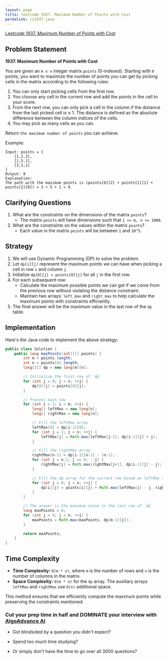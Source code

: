 ```yaml
---
layout: page
title: leetcode 1937. Maximum Number of Points with Cost
permalink: /s1937-java
---
```

[Leetcode 1937. Maximum Number of Points with Cost](https://algoadvance.github.io/algoadvance/l1937)
## Problem Statement

**1937. Maximum Number of Points with Cost**

You are given an `m x n` integer matrix `points` (0-indexed). Starting with `0` points, you want to maximize the number of points you can get by picking cells in the matrix according to the following rules:

1. You can only start picking cells from the first row.
2. You choose any cell in the current row and add the points in the cell to your score.
3. From the next row, you can only pick a cell in the column if the distance from the last picked cell is ≤ 1. The distance is defined as the absolute difference between the column indices of the cells.
4. You may pick as many cells as you can.

Return `the maximum number of points` you can achieve.

Example:
``` 
Input: points = [
    [1,2,3],
    [1,5,1],
    [3,1,1]
]
Output: 9
Explanation:
The path with the maximum points is (points[0][2] + points[1][1] + points[2][0]) = 3 + 5 + 1 = 9.
``` 

## Clarifying Questions

1. What are the constraints on the dimensions of the matrix `points`?
   - The matrix `points` will have dimensions such that `1 <= m, n <= 1000`.
2. What are the constraints on the values within the matrix `points`?
   - Each value in the matrix `points` will be between `1` and `10^5`.

## Strategy

1. We will use Dynamic Programming (DP) to solve the problem.
2. Let `dp[i][j]` represent the maximum points we can have when picking a cell in row `i` and column `j`.
3. Initialize `dp[0][j] = points[0][j]` for all `j` in the first row.
4. For each subsequent row:
   - Calculate the maximum possible points we can get if we come from the previous row without violating the distance constraint.
   - Maintain two arrays: `left_max` and `right_max` to help calculate the maximum points with constraints efficiently.
5. The final answer will be the maximum value in the last row of the `dp` table.

## Implementation

Here's the Java code to implement the above strategy:

```java
public class Solution {
    public long maxPoints(int[][] points) {
        int m = points.length;
        int n = points[0].length;
        long[][] dp = new long[m][n];

        // Initialize the first row of `dp`
        for (int j = 0; j < n; ++j) {
            dp[0][j] = points[0][j];
        }

        // Process each row
        for (int i = 1; i < m; ++i) {
            long[] leftMax = new long[n];
            long[] rightMax = new long[n];

            // Fill the leftMax array
            leftMax[0] = dp[i-1][0];
            for (int j = 1; j < n; ++j) {
                leftMax[j] = Math.max(leftMax[j-1], dp[i-1][j] + j);
            }

            // Fill the rightMax array
            rightMax[n-1] = dp[i-1][n-1] - (n-1);
            for (int j = n-2; j >= 0; --j) {
                rightMax[j] = Math.max(rightMax[j+1], dp[i-1][j] - j);
            }

            // Fill the dp array for the current row based on leftMax and rightMax
            for (int j = 0; j < n; ++j) {
                dp[i][j] = points[i][j] + Math.max(leftMax[j] - j, rightMax[j] + j);
            }
        }

        // The answer is the maximum value in the last row of `dp`
        long maxPoints = 0;
        for (int j = 0; j < n; ++j) {
            maxPoints = Math.max(maxPoints, dp[m-1][j]);
        }

        return maxPoints;
    }
}
```

## Time Complexity

- **Time Complexity:** `O(m * n)`, where `m` is the number of rows and `n` is the number of columns in the matrix.
- **Space Complexity:** `O(m * n)` for the `dp` array. The auxiliary arrays `leftMax` and `rightMax` use `O(n)` additional space.

This method ensures that we efficiently compute the maximum points while preserving the constraints mentioned.


### Cut your prep time in half and DOMINATE your interview with [AlgoAdvance AI](https://algoAdvance.com)

- Got blindsided by a question you didn't expect?

- Spend too much time studying?

- Or simply don't have the time to go over all 3000 questions?


